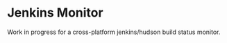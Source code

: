 Jenkins Monitor
===============

Work in progress for a cross-platform jenkins/hudson build status monitor.
